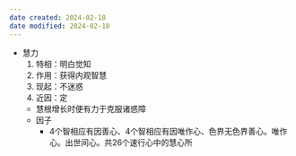 ```yaml
---
date created: 2024-02-18
date modified: 2024-02-18
---
```

- 慧力
    1. 特相：明白觉知
    2. 作用：获得内观智慧
    3. 现起：不迷惑
    4. 近因：定
    - 慧根增长时便有力于克服诸惑障
    - 因子
        - 4个智相应有因善心、4个智相应有因唯作心、色界无色界善心。唯作心。出世间心。共26个速行心中的慧心所
